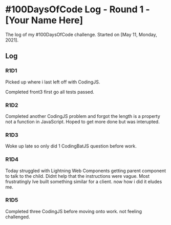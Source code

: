 # #100DaysOfCode Log - Round 1 - [Your Name Here]

The log of my #100DaysOfCode challenge. Started on [May 11, Monday, 2021].

## Log

### R1D1 
Picked up where i last left off with CodingJS.

Completed front3 first go all tests passed.

### R1D2
Completed another CodingJS problem and forgot the length is a property not a function in JavaScript.
Hoped to get more done but was interupted.

### R1D3
Woke up late so only did 1 CodingBatJS question before work.

### R1D4
Today struggled with Lightning Web Components getting parent component to talk to the child.
Didnt help that the instructions were vague. Most frustratingly Ive built something similar for a client.
now how i did it eludes me.

### R1D5
Completed three CodingJS before moving onto work. not feeling challenged.